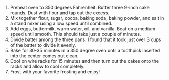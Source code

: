 1. Preheat oven to 350 degrees Fahrenheit. Butter three 9-inch cake rounds. Dust with flour and tap out the excess.
2. Mix together flour, sugar, cocoa, baking soda, baking powder, and salt in a stand mixer using a low speed until combined.
3. Add eggs, buttermilk, warm water, oil, and vanilla. Beat on a medium speed until smooth. This should take just a couple of minutes.
4. Divide batter among the three pans. I found that it took just over 3 cups of the batter to divide it evenly.
5. Bake for 30-35 minutes in a 350 degree oven until a toothpick inserted into the center comes out clean.
6. Cool on wire racks for 15 minutes and then turn out the cakes onto the racks and allow to cool completely.
7. Frost with your favorite frosting and enjoy!